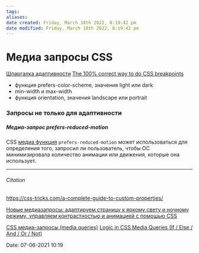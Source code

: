 ```yaml
---
tags: 
aliases: 
date created: Friday, March 18th 2022, 8:19:42 pm
date modified: Friday, March 18th 2022, 8:19:42 pm
---
```


# Медиа запросы CSS

[Шпаргалка адаптивности](https://tpverstak.ru/adaptive-cheatsheet/)
 [The 100% correct way to do CSS breakpoints](https://www.freecodecamp.org/news/the-100-correct-way-to-do-css-breakpoints-88d6a5ba1862/#.ioazjk440)

- функция prefers-color-scheme, значения light или dark
- min-width и max-width
- функция orientation, значения landscape или portrait

### Запросы не только для адаптивности

##### Медиа-запрос prefers-reduced-motion

CSS [медиа функция](https://developer.mozilla.org/ru/docs/Web/CSS/Media_Queries/Using_media_queries) `prefers-reduced-motion` может использоваться для определения того, запросил ли пользователь, чтобы ОС минимизировала количество анимации или движения, которые она использует.

---

###### Citation

https://css-tricks.com/a-complete-guide-to-custom-properties/

[Новые медиазапросы: адаптируем страницу к яркому свету и ночному режиму, управляем контрастностью и анимацией с помощью CSS](https://ru.hexlet.io/blog/posts/novye-mediazaprosy-kotorye-izmenyat-vashi-predstavleniya-o-vozmozhnostyah-css)

[CSS медиа-запросы (media queries)](https://itchief.ru/html-and-css/media-queries)
[Logic in CSS Media Queries (If / Else / And / Or / Not)](https://css-tricks.com/logic-in-css-media-queries/)

Date: 07-06-2021 10:19
